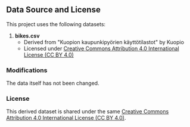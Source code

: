## Data Source and License

This project uses the following datasets:

1. **bikes.csv**
   - Derived from "Kuopion kaupunkipyörien käyttötilastot" by Kuopio
   - Licensed under [Creative Commons Attribution 4.0 International License (CC BY 4.0)](https://creativecommons.org/licenses/by/4.0/)

### Modifications
The data itself has not been changed.

### License
This derived dataset is shared under the same [Creative Commons Attribution 4.0 International License (CC BY 4.0)](https://creativecommons.org/licenses/by/4.0/).